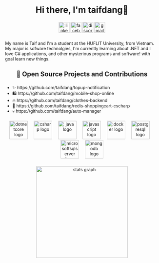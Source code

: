 <h1 align="center">Hi there, I'm taifdang👋</h1>

###

<div align="center">
  <img src="https://img.shields.io/static/v1?message=LinkedIn&logo=linkedin&label=&color=0077B5&logoColor=white&labelColor=&style=for-the-badge" href="https://www.linkedin.com/in/taifdang/" height="35" alt="linkedin logo"  />
  <img src="https://img.shields.io/static/v1?message=Facebook&logo=facebook&label=&color=1877F2&logoColor=white&labelColor=&style=for-the-badge" height="35" alt="facebook logo"  />
  <img src="https://img.shields.io/static/v1?message=Discord&logo=discord&label=&color=7289DA&logoColor=white&labelColor=&style=for-the-badge" height="35" alt="discord logo"  />
  <img src="https://img.shields.io/static/v1?message=Gmail&logo=gmail&label=&color=D14836&logoColor=white&labelColor=&style=for-the-badge" height="35" alt="gmail logo"  />
</div>

###

<p>
  My name is Taif and I'm a student at the HUFLIT University, from Vietnam. My major is sofware technolgies, I'm currently learning about 
  .NET and I love C# applications, and other mysterious programs and software! with goal learn new things.
</p>

<h2 align="center">🚀 Open Source Projects and Contributions </h2>

###
<ul>
  <li>✨ https://github.com/taifdang/topup-notification</li>
  <li>🛍️ https://github.com/taifdang/mobile-shop-online</li>
  <li>🔥 https://github.com/taifdang/clothes-backend</li>
  <li>🛒 https://github.com/taifdang/redis-shoppingcart-cscharp</li>
  <li>💀 https://github.com/taifdang/auto-manager</li>
</ul>

###

###
<div align="center">
  <img src="https://cdn.jsdelivr.net/gh/devicons/devicon/icons/dotnetcore/dotnetcore-original.svg" height="60" alt="dotnetcore logo"  />
  <img width="12" />
  <img src="https://cdn.jsdelivr.net/gh/devicons/devicon/icons/csharp/csharp-original.svg" height="60" alt="csharp logo"  />
  <img width="12" />
  <img src="https://cdn.jsdelivr.net/gh/devicons/devicon/icons/java/java-original.svg" height="60" alt="java logo"  />
  <img width="12" />
  <img src="https://cdn.jsdelivr.net/gh/devicons/devicon/icons/javascript/javascript-original.svg" height="60" alt="javascript logo"  />
  <img width="12" />
  <img src="https://cdn.jsdelivr.net/gh/devicons/devicon/icons/docker/docker-plain-wordmark.svg" height="60" alt="docker logo"  />
  <img width="12" />
  <img src="https://cdn.jsdelivr.net/gh/devicons/devicon/icons/postgresql/postgresql-original.svg" height="60" alt="postgresql logo"  />
  <img width="12" />
  <img src="https://cdn.jsdelivr.net/gh/devicons/devicon/icons/microsoftsqlserver/microsoftsqlserver-plain.svg" height="60" alt="microsoftsqlserver logo"  />
  <img width="12" />
  <img src="https://cdn.jsdelivr.net/gh/devicons/devicon/icons/mongodb/mongodb-original.svg" height="60" alt="mongodb logo"  />
</div>

###

<div align="center">
  <img src="https://github-readme-stats.vercel.app/api?username=taifdang&hide_title=false&hide_rank=false&show_icons=true&include_all_commits=true&count_private=true&disable_animations=false&theme=default&locale=en&hide_border=false" height="300" alt="stats graph"  />
</div>


